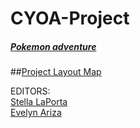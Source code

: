 # CYOA-Project
##### [Pokemon adventure](start/wakeup.md)
##[Project Layout Map](https://docs.google.com/a/hstat.org/drawings/d/11ZYmdDIN1AkF5ROXNh3S_ZukhXk6-Sq8f6QizPhz1yk/edit?usp=sharing)


EDITORS:  
[Stella LaPorta](https://github.com/stellal5059)  
[Evelyn Ariza](https://github.com/evelyna0008)  









